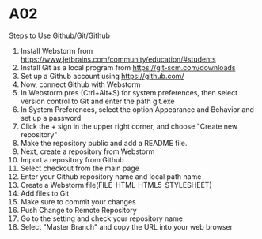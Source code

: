 # A02
Steps to Use Github/Git/Github
1. Install Webstorm from https://www.jetbrains.com/community/education/#students
2. Install Git as a local program from https://git-scm.com/downloads
3. Set up a Github account using https://github.com/
4. Now, connect Github with Webstorm
5. In Webstorm pres (Ctrl+Alt+S) for system preferences, then select version control to Git and enter the path git.exe
6. In System Preferences, select the option Appearance and Behavior and set up a password
7. Click the + sign in the upper right corner, and choose "Create new repository"
8. Make the repository public and add a README file.
9. Next, create a repository from Webstorm
10. Import a repository from Github
11. Select checkout from the main page
12. Enter your Github repository name and local path name
13. Create a Webstorm file(FILE-HTML-HTML5-STYLESHEET)
14. Add files to Git
15. Make sure to commit your changes
16. Push Change to Remote Repository
17. Go to the setting and check your repository name
18. Select "Master Branch" and copy the URL into your web browser
    
